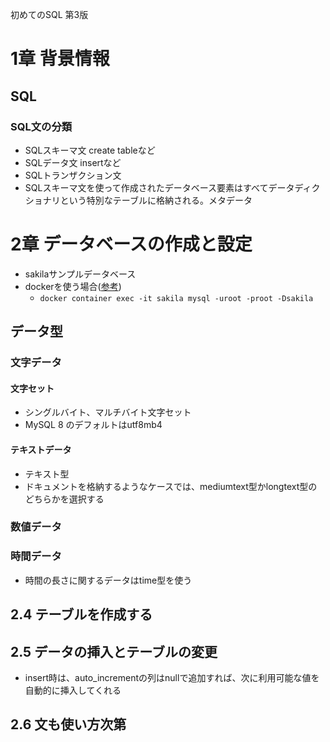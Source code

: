 初めてのSQL 第3版

# 1章 背景情報
## SQL
### SQL文の分類
- SQLスキーマ文 create tableなど
- SQLデータ文 insertなど
- SQLトランザクション文
- SQLスキーマ文を使って作成されたデータベース要素はすべてデータディクショナリという特別なテーブルに格納される。メタデータ

# 2章 データベースの作成と設定
- sakilaサンプルデータベース
- dockerを使う場合([参考](https://qiita.com/okumurakengo/items/727d15e3ab2d22cdb1f8))
  - `docker container exec -it sakila mysql -uroot -proot -Dsakila`

## データ型
### 文字データ
#### 文字セット
- シングルバイト、マルチバイト文字セット
- MySQL 8 のデフォルトはutf8mb4

#### テキストデータ
- テキスト型
- ドキュメントを格納するようなケースでは、mediumtext型かlongtext型のどちらかを選択する

### 数値データ

### 時間データ
- 時間の長さに関するデータはtime型を使う

## 2.4 テーブルを作成する

## 2.5 データの挿入とテーブルの変更
- insert時は、auto_incrementの列はnullで追加すれば、次に利用可能な値を自動的に挿入してくれる

## 2.6 文も使い方次第
